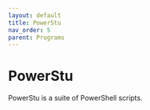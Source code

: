 ```yaml
---
layout: default
title: PowerStu
nav_order: 5
parent: Programs
---
```


# PowerStu

PowerStu is a suite of PowerShell scripts.